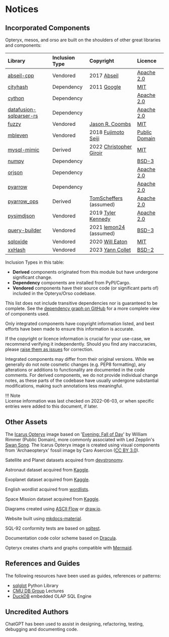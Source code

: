 # Notices

## Incorporated Components

Opteryx, mesos, and orso are built on the shoulders of other great libraries and components:

Library           | Inclusion Type    | Copyright            | Licence   
:---------------- | :---------------- | :------------------- | :--------------- 
[abseil-cpp](https://github.com/abseil/abseil-cpp)         | Vendored   | 2017 [Abseil](https://abseil.io/#) | [Apache 2.0](https://github.com/abseil/abseil-cpp/blob/master/LICENSE)
[cityhash](https://github.com/google/cityhash)             | Dependency | 2011 [Google](https://github.com/google) | [MIT](https://github.com/google/cityhash/blob/master/COPYING)  
[cython](https://github.com/cython/cython)                 | Dependency |  | [Apache 2.0](https://github.com/cython/cython/blob/master/LICENSE.txt)
[datafusion-sqlparser-rs](https://github.com/apache/datafusion-sqlparser-rs) | Dependency |  | [Apache 2.0](https://github.com/apache/datafusion-sqlparser-rs/blob/main/LICENSE.TXT)
[fuzzy](https://github.com/yougov/fuzzy)                   | Vendored   | [Jason R. Coombs](https://github.com/jaraco) | [MIT](https://github.com/yougov/fuzzy/blob/master/LICENSE)
[mbleven](https://github.com/fujimotos/mbleven)            | Vendored   | 2018 [Fujimoto Seiji](https://github.com/fujimotos) | [Public Domain](https://github.com/fujimotos/mbleven/blob/master/LICENSE)
[mysql-mimic](https://github.com/kelsin/mysql-mimic)       | Derived    | 2022 [Christopher Giroir](https://github.com/kelsin) | [MIT](https://github.com/kelsin/mysql-mimic/blob/main/LICENSE)
[numpy](https://github.com/numpy/numpy)                    | Dependency |  | [BSD-3](https://github.com/numpy/numpy/blob/main/LICENSE.txt)
[orjson](https://github.com/ijl/orjson)                    | Dependency |  | [Apache 2.0](https://github.com/ijl/orjson/blob/master/LICENSE-APACHE)
[pyarrow](https://github.com/apache/arrow/)                | Dependency |  | [Apache 2.0](https://github.com/apache/arrow/blob/master/LICENSE.txt)
[pyarrow_ops](https://github.com/TomScheffers/pyarrow_ops) | Derived    | [TomScheffers](https://github.com/TomScheffers) (assumed) | [Apache 2.0](https://github.com/TomScheffers/pyarrow_ops/blob/main/LICENSE)
[pysimdjson](https://github.com/TkTech/pysimdjson)         | Vendored   | 2019 [Tyler Kennedy](https://github.com/TkTech) | [Apache 2.0](https://github.com/TkTech/pysimdjson/blob/master/LICENSE)
[query-builder](https://death.andgravity.com/query-builder-how) | Vendored | 2021 [lemon24](https://github.com/lemon24) (assumed) | [BSD-3](https://github.com/lemon24/reader/blob/15121f667a6f2e388f0072a3fcd715f533883899/LICENSE)
[sqloxide](https://github.com/wseaton/sqloxide)            | Vendored   | 2020 [Will Eaton](https://github.com/wseaton) | [MIT](https://github.com/wseaton/sqloxide/blob/master/LICENSE)
[xxHash](https://github.com/Cyan4973/xxHash)               | Vendored   | 2023 [Yann Collet](https://github.com/Cyan4973) | [BSD-2](https://github.com/Cyan4973/xxHash/blob/dev/LICENSE)

Inclusion Types in this table:

- **Derived** components originated from this module but have undergone significant change.  
- **Dependency** components are installed from PyPI/Cargo.  
- **Vendored** components have their source code (or significant parts of) included in the Opteryx/Orso codebase.  

This list does not include transitive dependencies nor is guaranteed to be complete. See the [dependency graph on GitHub](https://github.com/mabel-dev/opteryx/network/dependencies) for a more complete view of components used.

Only integrated components have copyright information listed, and best efforts have been made to ensure this information is accurate. 

If the copyright or licence information is crucial for your use-case, we recommend verifying it independently. Should you find any inaccuracies, please [raise them as issues](https://github.com/mabel-dev/opteryx/issues/new?assignees=joocer&labels=Bug+%F0%9F%AA%B2&template=bug_report.md&title=%F0%9F%AA%B2) for correction. 

Integrated components may differ from their original versions. While we generally do not note cosmetic changes (e.g. PEP8 formatting), any alterations or additions to functionality are documented in the code comments. For derived components, we do not provide individual change notes, as these parts of the codebase have usually undergone substantial modifications, making such annotations less meaningful.

!!! Note   
    License information was last checked on 2022-06-03, or when specific entries were added to this document, if later.

## Other Assets

The [Icarus Opteryx](../../icarus-opteryx.png) image based on '[Evening: Fall of Day](https://collections.mfa.org/objects/30905)' by William Rimmer (Public Domain), more commonly associated with Led Zepplin's [Swan Song](https://en.wikipedia.org/wiki/Swan_Song_Records). The Icarus Opteryx image is created using visual components from 'Archaeopteryx' fossil image by Caro Asercion ([CC BY 3.0](https://github.com/game-icons/icons/blob/master/license.txt)).

Satellite and Planet datasets acquired from [devstronomy](https://github.com/devstronomy/nasa-data-scraper/tree/f610e541a053f05e26573570604aed50b358cc43/data/json).

Astronaut dataset acquired from [Kaggle](https://www.kaggle.com/nasa/astronaut-yearbook).

Exoplanet dataset acquired from [Kaggle](https://www.kaggle.com/datasets/nasa/kepler-exoplanet-search-results).

English wordlist acquired from [wordlists](https://github.com/kkrypt0nn/wordlists).

Space Mission dataset acquired from [Kaggle](https://www.kaggle.com/datasets/agirlcoding/all-space-missions-from-1957).

Diagrams created using [ASCII Flow](https://asciiflow.com/) or [draw.io](https://github.com/jgraph/drawio).

Website built using [mkdocs-material](https://github.com/squidfunk/mkdocs-material).

SQL-92 conformity tests are based on [sqltest](https://github.com/elliotchance/sqltest).

Documentation code color scheme based on [Dracula](https://draculatheme.com/).

Opteryx creates charts and graphs compatible with [Mermaid](https://mermaid.js.org/).

## References and Guides

The following resources have been used as guides, references or patterns:

- [sqlglot](https://github.com/tobymao/sqlglot) Python Library
- [CMU DB Group](https://www.youtube.com/c/CMUDatabaseGroup) Lectures
- [DuckDB](https://duckdb.org/) embedded OLAP SQL Engine

## Uncredited Authors

ChatGPT has been used to assist in designing, refactoring, testing, debugging and documenting code.
